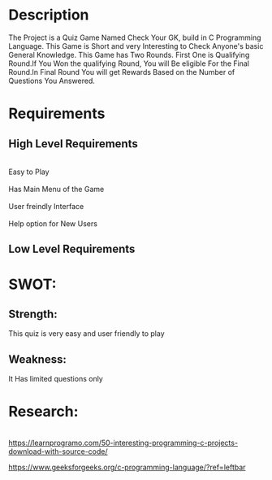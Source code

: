 # Description
The Project is a Quiz Game Named Check Your GK, build in C Programming Language. This Game is Short and very Interesting to Check Anyone's basic General Knowledge. This Game has Two Rounds. First One is Qualifying Round.If You Won the qualifying Round, You will Be eligible For the Final Round.In Final Round You will get Rewards Based on the Number of Questions You Answered.
# Requirements

## High Level Requirements
<br>Easy to Play<br/>
<br>Has Main Menu of the Game<br/> 
<br>User freindly Interface<br/>
<br>Help option for New Users<br/>

## Low Level Requirements



# SWOT:
## Strength:
This quiz is very easy and user friendly to play

## Weakness:
It Has limited questions only

# Research:
<br> https://learnprogramo.com/50-interesting-programming-c-projects-download-with-source-code/ <br/>

https://www.geeksforgeeks.org/c-programming-language/?ref=leftbar



